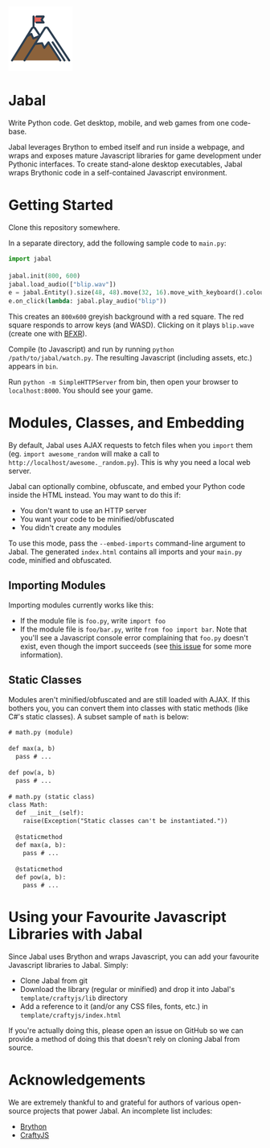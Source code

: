 ![logo](mountain.png)
# Jabal

Write Python code. Get desktop, mobile, and web games from one code-base.

Jabal leverages Brython to embed itself and run inside a webpage, and wraps and exposes mature Javascript libraries for game development under Pythonic interfaces.  To create stand-alone desktop executables, Jabal wraps Brythonic code in a self-contained Javascript environment.

# Getting Started

Clone this repository somewhere.

In a separate directory, add the following sample code to `main.py`:

```python
import jabal

jabal.init(800, 600)
jabal.load_audio(["blip.wav"])
e = jabal.Entity().size(48, 48).move(32, 16).move_with_keyboard().colour('red')
e.on_click(lambda: jabal.play_audio("blip"))
```

This creates an `800x600` greyish background with a red square. The red square responds to arrow keys (and WASD). Clicking on it plays `blip.wave` (create one with [BFXR](http://www.bfxr.net/)).

Compile (to Javascript) and run by running `python /path/to/jabal/watch.py`. The resulting Javascript (including assets, etc.) appears in `bin`.

Run `python -m SimpleHTTPServer` from bin, then open your browser to `localhost:8000`. You should see your game.

# Modules, Classes, and Embedding

By default, Jabal uses AJAX requests to fetch files when you `import` them (eg. `import awesome_random` will make a call to `http://localhost/awesome._random.py`). This is why you need a local web server.

Jabal can optionally combine, obfuscate, and embed your Python code inside the HTML instead. You may want to do this if:

- You don't want to use an HTTP server
- You want your code to be minified/obfuscated
- You didn't create any modules

To use this mode, pass the `--embed-imports` command-line argument to Jabal. The generated `index.html` contains all imports and your `main.py` code, minified and obfuscated.

## Importing Modules

Importing modules currently works like this:

- If the module file is `foo.py`, write `import foo`
- If the module file is `foo/bar.py`, write `from foo import bar`. Note that you'll see a Javascript console error complaining that `foo.py` doesn't exist, even though the import succeeds (see [this issue](https://github.com/brython-dev/brython/issues/458) for some more information).

## Static Classes

Modules aren't minified/obfuscated and are still loaded with AJAX. If this bothers you, you can convert them into classes with static methods (like C#'s static classes). A subset sample of `math` is below:


```
# math.py (module)

def max(a, b)
  pass # ...
  
def pow(a, b)
  pass # ...
  
# math.py (static class)
class Math:
  def __init__(self):
    raise(Exception("Static classes can't be instantiated."))
  
  @staticmethod
  def max(a, b):
    pass # ...
    
  @staticmethod
  def pow(a, b):
    pass # ...
```

# Using your Favourite Javascript Libraries with Jabal

Since Jabal uses Brython and wraps Javascript, you can add your favourite Javascript libraries to Jabal. Simply:

- Clone Jabal from git
- Download the library (regular or minified) and drop it into Jabal's `template/craftyjs/lib` directory
- Add a reference to it (and/or any CSS files, fonts, etc.) in `template/craftyjs/index.html`

If you're actually doing this, please open an issue on GitHub so we can provide a method of doing this that doesn't rely on cloning Jabal from source. 

# Acknowledgements

We are extremely thankful to and grateful for authors of various open-source projects that power Jabal. An incomplete list includes:

- [Brython](https://github.com/brython-dev/brython)
- [CraftyJS](https://github.com/craftyjs/Crafty/) 